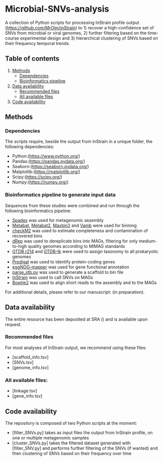 # Microbial-SNVs-analysis

A collection of Python scripts for processing InStrain profile output (https://github.com/MrOlm/inStrain) to 1) recover a high-confidence set of SNVs from microbial or viral genomes, 2) further filtering based on the time-course experimental design and 3) hierarchical clustering of SNVs based on their frequency temporal trends. 

## Table of contents
1. [Methods](#methods)
   * [Dependencies](#Dependencies)
   * [Bioinformatics pipeline](#bioinformatics-pipeline)
2. [Data availability](#data-availability)
   * [Recommended files](#recommended-files)
   * [All available files](#all-available-files)
3. [Code availability](#code-availability)    

## Methods

### Dependencies

The scripts require, beside the output from InStrain in a unique folder, the following dependencies: 

- Python:(https://www.python.org/)
- Pandas:(https://pandas.pydata.org/)
- Seaborn:(https://seaborn.pydata.org/)
- Matplotlib:(https://matplotlib.org/)
- Scipy:(https://scipy.org/)
- Numpy:(https://numpy.org/)

### Bioinformatics pipeline to generate input data

Sequences from these studies were combined and run through the following bioinformatics pipeline:
- [Spades](https://github.com/ablab/spades) was used for metagenomic assembly
- [Metabat](https://bitbucket.org/berkeleylab/metabat/src/master/), [Metabat2](https://bitbucket.org/berkeleylab/metabat/src/master/), [Maxbin2](https://sourceforge.net/projects/maxbin2/) and [Vamb](https://github.com/RasmussenLab/vamb) were used for binning
- [checkM2](https://github.com/chklovski/CheckM2) was used to estimate completeness and contamination of recovered bins
- [dRep](https://github.com/MrOlm/drep) was used to dereplicate bins into MAGs, filtering for only medium-to-high quality genomes according to MIMAG standards
- [GTDB r214](https://gtdb.ecogenomic.org/) and [GTDB-tk](https://github.com/Ecogenomics/GTDBTk) were used to assign taxonomy to all prokaryotic genomes
- [Prodigal](https://github.com/hyattpd/Prodigal) was used to identify protein-coding genes
- [eggNOG-mapper](https://github.com/eggnogdb/eggnog-mapper) was used for gene functional annotation
- [parse_stb.py](https://github.com/MrOlm/drep/blob/master/helper_scripts/) was used to generate a scaffold to bin file
- [InStrain](https://github.com/MrOlm/inStrain) was used to call SNVs on MAGs
- [Bowtie2](https://github.com/BenLangmead/bowtie2) was used to align short reads to the assembly and to the MAGs

For additional details, please refer to our manuscript: (in preparation).

## Data availability

The entire resource has been deposited at SRA () and is  available upon request.

### Recommended files
For most analyses of InStrain output, we recommend using these files:
- [scaffold_info.tsv]
- [SNVs.tsv]
- [genome_info.tsv]

### All available files:

- [linkage.tsv]
- [gene_info.tsv]

## Code availability
The repository is composed of two Python scripts at the moment:
- [filter_SNVs.py] takes as input files the output from InStrain profile, on one or multiple metagenomic samples
- [cluster_SNVs.py] takes the filtered dataset generated with [filter_SNV.py] and performs further filtering of the SNVs (if wanted) and then clustering of SNVs based on their frequency over time
